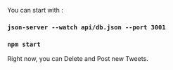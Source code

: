 You can start with :
### `json-server --watch api/db.json --port 3001`
### `npm start`

Right now, you can Delete and Post new Tweets.
